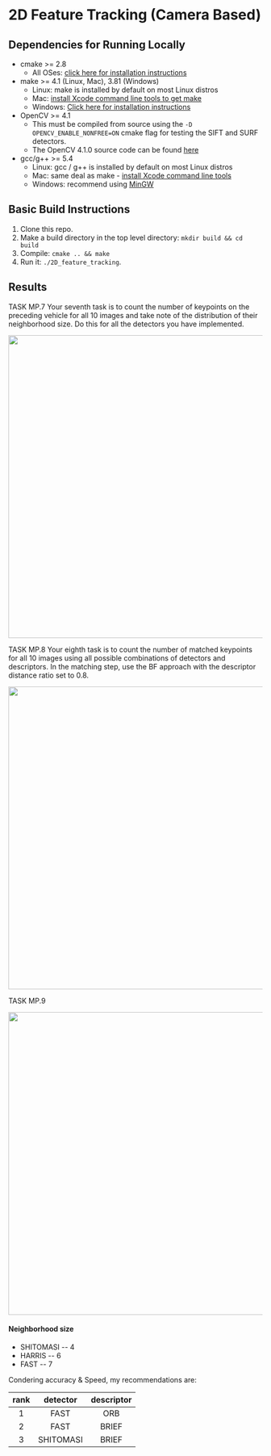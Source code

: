 # 2D Feature Tracking (Camera Based)

## Dependencies for Running Locally
* cmake >= 2.8
  * All OSes: [click here for installation instructions](https://cmake.org/install/)
* make >= 4.1 (Linux, Mac), 3.81 (Windows)
  * Linux: make is installed by default on most Linux distros
  * Mac: [install Xcode command line tools to get make](https://developer.apple.com/xcode/features/)
  * Windows: [Click here for installation instructions](http://gnuwin32.sourceforge.net/packages/make.htm)
* OpenCV >= 4.1
  * This must be compiled from source using the `-D OPENCV_ENABLE_NONFREE=ON` cmake flag for testing the SIFT and SURF detectors.
  * The OpenCV 4.1.0 source code can be found [here](https://github.com/opencv/opencv/tree/4.1.0)
* gcc/g++ >= 5.4
  * Linux: gcc / g++ is installed by default on most Linux distros
  * Mac: same deal as make - [install Xcode command line tools](https://developer.apple.com/xcode/features/)
  * Windows: recommend using [MinGW](http://www.mingw.org/)

## Basic Build Instructions

1. Clone this repo.
2. Make a build directory in the top level directory: `mkdir build && cd build`
3. Compile: `cmake .. && make`
4. Run it: `./2D_feature_tracking`.

## Results

TASK MP.7
Your seventh task is to count the number of keypoints on the preceding vehicle for all 10 images and take note of the distribution of their neighborhood size. Do this for all the detectors you have implemented.

<img src="https://user-images.githubusercontent.com/40875720/68811131-db334a00-06aa-11ea-8353-3ab48b83f022.png" width="600">



TASK MP.8
Your eighth task is to count the number of matched keypoints for all 10 images using all possible combinations of detectors and descriptors. In the matching step, use the BF approach with the descriptor distance ratio set to 0.8.

<img src="https://user-images.githubusercontent.com/40875720/68811136-dec6d100-06aa-11ea-9b2a-e6e1f87b9dce.png" width="600">


TASK MP.9

<img src="https://user-images.githubusercontent.com/40875720/68811139-e1292b00-06aa-11ea-8181-f8cf56e1c146.png" width="600">



#### Neighborhood size

* SHITOMASI -- 4
* HARRIS -- 6
* FAST -- 7


Condering accuracy & Speed, my recommendations are:


| rank | detector | descriptor |
|:------:|:------:|:------:|
| 1 | FAST | ORB |
| 2 | FAST | BRIEF |
| 3 | SHITOMASI | BRIEF |

